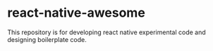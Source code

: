 # react-native-awesome
This repository is for developing react native experimental code and designing boilerplate code.
